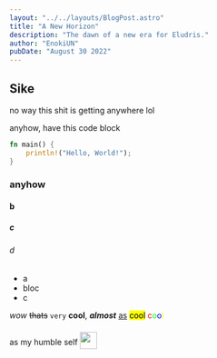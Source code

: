 ```yaml
---
layout: "../../layouts/BlogPost.astro"
title: "A New Horizon"
description: "The dawn of a new era for Eludris."
author: "EnokiUN"
pubDate: "August 30 2022"
---
```


## Sike

no way this shit is getting anywhere lol

anyhow, have this code block

```rust
fn main() {
    println!("Hello, World!");
}
```

### anyhow

#### b

##### c

###### d

- a
- bloc
- c

*wow* ~~thats~~ `very` **cool**, ***almost*** <u>as</u> <mark>cool</mark>
<span style="color: #ff0000">c</span><span style="color: #00ff00">o</span><span style="color: #0000ff">o</span><span style="color: #ffff00">l</span>

as my humble self <img src="https://external-content.duckduckgo.com/iu/?u=https%3A%2F%2Femoji.gg%2Fassets%2Femoji%2F7701_owo.png" width="30em" style="position: relative; top: 0.5em;">

